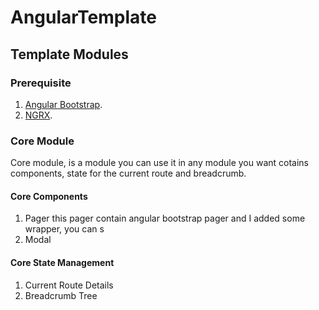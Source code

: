 # AngularTemplate


## Template Modules

### Prerequisite
1. <a href="https://ng-bootstrap.github.io/#/home" target="_blank">Angular Bootstrap</a>.
2. <a href="https://ngrx.io/guide/store" target="_blank">NGRX</a>.

### Core Module
Core module, is a module you can use it in any module you want cotains components, state for the current route and breadcrumb.

#### Core Components
1. Pager
this pager contain angular bootstrap pager and I added some wrapper, you can s
2. Modal 

#### Core State Management
1. Current Route Details
2. Breadcrumb Tree
